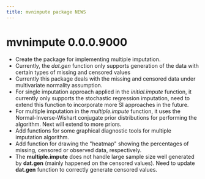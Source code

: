 ```yaml
---
title: mvnimpute package NEWS
---
```

# mvnimpute 0.0.0.9000

* Create the package for implementing multiple imputation.
* Currently, the *dat.gen* function only supports generation of the data with certain types of missing and censored values
* Currently this package deals with the missing and censored data under multivariate normality assumption.
* For single imputation approach applied in the *initial.impute* function, it currently only supports the stochastic regression imputation, need to extend this function to incorporate more SI approaches in the future.
* For multiple imputation in the *multiple.impute* function, it uses the Normal-Inverse-Wishart conjugate prior distributions for performing the algorithm. Next will extend to more priors.
* Add functions for some graphical diagnostic tools for multiple imputation algorithm.
* Add function for drawing the "heatmap" showing the percentages of missing, censored or observed data, respectively.
* The **multiple.impute** does not handle large sample size well generated by **dat.gen** (mainly happened on the censored values). Need to update **dat.gen** function to correctly generate censored values.
